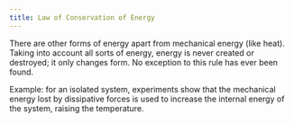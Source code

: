 ```yaml
---
title: Law of Conservation of Energy
---
```


There are other forms of energy apart from mechanical energy (like heat). Taking into account all sorts of energy, energy is never created or destroyed; it only changes form. No exception to this rule has ever been found.

Example: for an isolated system, experiments show that the mechanical energy lost by dissipative forces is used to increase the internal energy of the system, raising the temperature.
